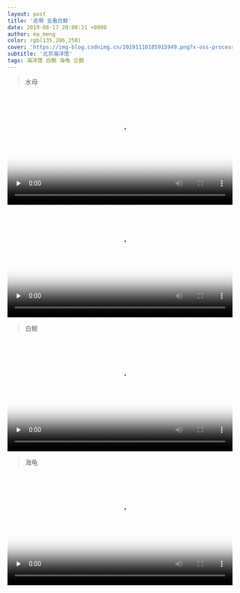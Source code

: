 ```yaml
---
layout: post
title: '走啊 去看白鲸'
date: 2019-08-17 20:00:21 +0800
author: ma_meng
color: rgb(135,206,250)
cover: 'https://img-blog.csdnimg.cn/20191110185915949.png?x-oss-process=image/watermark,type_ZmFuZ3poZW5naGVpdGk,shadow_10,text_aHR0cHM6Ly9ibG9nLmNzZG4ubmV0L2d1b2thaWdkZw==,size_16,color_FFFFFF,t_70'
subtitle: '北京海洋馆'
tags: 海洋馆 白鲸 海龟 企鹅 
---
```

> 水母

<video id="video" controls="" preload="none" poster="https://img-blog.csdnimg.cn/20191110165029152.png?x-oss-process=image/watermark,type_ZmFuZ3poZW5naGVpdGk,shadow_10,text_aHR0cHM6Ly9ibG9nLmNzZG4ubmV0L2d1b2thaWdkZw==,size_16,color_FFFFFF,t_70" width = '100%'>
      <source id="mp4" src="{{site.url}}/assets/video/shuimu-1.mp4" type="video/mp4">
</video>
<video id="video" controls="" preload="none" poster="https://img-blog.csdnimg.cn/20191110185614723.png?x-oss-process=image/watermark,type_ZmFuZ3poZW5naGVpdGk,shadow_10,text_aHR0cHM6Ly9ibG9nLmNzZG4ubmV0L2d1b2thaWdkZw==,size_16,color_FFFFFF,t_70" width = '100%'>
      <source id="mp4" src="{{site.url}}/assets/video/shuimu-2.mp4" type="video/mp4">
</video>

>白鲸

<video id="video" controls="" preload="none" poster="https://img-blog.csdnimg.cn/20191110185915949.png?x-oss-process=image/watermark,type_ZmFuZ3poZW5naGVpdGk,shadow_10,text_aHR0cHM6Ly9ibG9nLmNzZG4ubmV0L2d1b2thaWdkZw==,size_16,color_FFFFFF,t_70" width = '100%'>
      <source id="mp4" src="{{site.url}}/assets/video/baijing.mp4" type="video/mp4">
</video>

>海龟

<video id="video" controls="" preload="none" poster="https://img-blog.csdnimg.cn/20191110170321996.png?x-oss-process=image/watermark,type_ZmFuZ3poZW5naGVpdGk,shadow_10,text_aHR0cHM6Ly9ibG9nLmNzZG4ubmV0L2d1b2thaWdkZw==,size_16,color_FFFFFF,t_70" width = '100%'>
      <source id="mp4" src="{{site.url}}/assets/video/haigui.mp4" type="video/mp4">
</video>
<!-- <video id="video" controls="" preload="none" poster="http://media.w3.org/2010/05/sintel/poster.png">
      <source id="mp4" src="http://media.w3.org/2010/05/sintel/trailer.mp4" type="video/mp4">
      <source id="webm" src="http://media.w3.org/2010/05/sintel/trailer.webm" type="video/webm">
      <source id="ogv" src="http://media.w3.org/2010/05/sintel/trailer.ogv" type="video/ogg">
</video> -->
